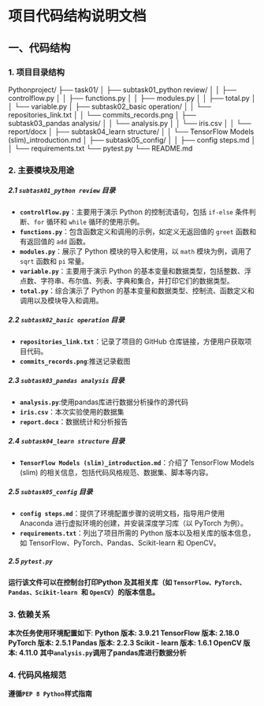 # 项目代码结构说明文档
## 一、代码结构

### 1. 项目目录结构
Pythonproject/
├── task01/
│ ├── subtask01_python review/
│ │ ├── controlflow.py
│ │ ├── functions.py
│ │ ├── modules.py
│ │ ├── total.py
│ │ └── variable.py
│ ├── subtask02_basic operation/
│ │ └── repositories_link.txt
│ │ └── commits_records.png
│ ├── subtask03_pandas analysis/
│ │ └── analysis.py
│ │ └── iris.csv
│ │ └── report/docx
│ ├── subtask04_learn structure/
│ │ └── TensorFlow Models (slim)_introduction.md
│ ├── subtask05_config/
│ │ ├── config steps.md
│ │ └── requirements.txt
└── pytest.py
└── README.md


### 2. 主要模块及用途

##### 2.1 `subtask01_python review` 目录
- **`controlflow.py`**：主要用于演示 Python 的控制流语句，包括 `if-else` 条件判断、`for` 循环和 `while` 循环的使用示例。
- **`functions.py`**：包含函数定义和调用的示例，如定义无返回值的 `greet` 函数和有返回值的 `add` 函数。
- **`modules.py`**：展示了 Python 模块的导入和使用，以 `math` 模块为例，调用了 `sqrt` 函数和 `pi` 常量。
- **`variable.py`**：主要用于演示 Python 的基本变量和数据类型，包括整数、浮点数、字符串、布尔值、列表、字典和集合，并打印它们的数据类型。
- **`total.py`**：综合演示了 Python 的基本变量和数据类型、控制流、函数定义和调用以及模块导入和调用。

#####  2.2 `subtask02_basic operation` 目录
- **`repositories_link.txt`**：记录了项目的 GitHub 仓库链接，方便用户获取项目代码。
- **`commits_records.png`**:推送记录截图
#####  2.3 `subtask03_pandas analysis` 目录
- **`analysis.py`**:使用pandas库进行数据分析操作的源代码
- **`iris.csv`**：本次实验使用的数据集
- **`report.docx`**：数据统计和分析报告

#####  2.4 `subtask04_learn structure` 目录
- **`TensorFlow Models (slim)_introduction.md`**：介绍了 TensorFlow Models (slim) 的相关信息，包括代码风格规范、数据集、脚本等内容。

#####  2.5 `subtask05_config` 目录
- **`config steps.md`**：提供了环境配置步骤的说明文档，指导用户使用 Anaconda 进行虚拟环境的创建，并安装深度学习库（以 PyTorch 为例）。
- **`requirements.txt`**：列出了项目所需的 Python 版本以及相关库的版本信息，如 TensorFlow、PyTorch、Pandas、Scikit-learn 和 OpenCV。

#####  2.5 `pytest.py`
**运行该文件可以在控制台打印Python 及其相关库（如 `TensorFlow、PyTorch、Pandas、Scikit-learn `和 `OpenCV`）的版本信息。**

### 3. 依赖关系
**本次任务使用环境配置如下**:
**Python 版本: 3.9.21
TensorFlow 版本: 2.18.0
PyTorch 版本: 2.5.1
Pandas 版本: 2.2.3
Scikit - learn 版本: 1.6.1
OpenCV 版本: 4.11.0**
**其中`analysis.py`调用了pandas库进行数据分析**
### 4. 代码风格规范
**遵循` PEP 8 Python `样式指南**
